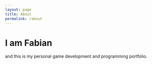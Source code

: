 ```yaml
---
layout: page
title: About
permalink: /about
---
```


# I am Fabian
and this is my personal game development and programming portfolio.
